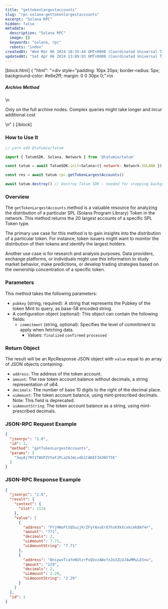 ```yaml
---
title: "gettokenlargestaccounts"
slug: "rpc-solana-gettokenlargestaccounts"
excerpt: "Solana RPC"
hidden: false
metadata: 
  description: "Solana RPC"
  image: []
  keywords: "solana, rpc"
  robots: "index"
createdAt: "Wed Mar 06 2024 10:35:44 GMT+0000 (Coordinated Universal Time)"
updatedAt: "Sat Apr 06 2024 13:09:03 GMT+0000 (Coordinated Universal Time)"
---
```

[block:html]
{
  "html": "<div style=\"padding: 10px 20px; border-radius: 5px; background-color: #e6e2ff; margin: 0 0 30px 0;\">\n  <h5>Archive Method</h5>\n  <p>Only on the full archive nodes. Complex queries might take longer and incur additional cost</p>\n</div>"
}
[/block]


### How to Use It



```javascript
// yarn add @tatumio/tatum

import { TatumSDK, Solana, Network } from '@tatumio/tatum'

const tatum = await TatumSDK.init<Solana>({ network: Network.SOLANA })

const res = await tatum.rpc.getTokenLargestAccounts()

await tatum.destroy() // Destroy Tatum SDK - needed for stopping background jobs
```



### Overview

The `getTokenLargestAccounts` method is a valuable resource for analyzing the distribution of a particular SPL (Solana Program Library) Token in the network. This method returns the 20 largest accounts of a specific SPL Token type.

The primary use case for this method is to gain insights into the distribution of a particular token. For instance, token issuers might want to monitor the distribution of their tokens and identify the largest holders.

Another use case is for research and analysis purposes. Data providers, exchange platforms, or individuals might use this information to study market behavior, make predictions, or develop trading strategies based on the ownership concentration of a specific token.

### Parameters

This method takes the following parameters:

- `pubkey` (string, required): A string that represents the Pubkey of the token Mint to query, as base-58 encoded string.
- A configuration object (optional): This object can contain the following fields:
  - `commitment` (string, optional): Specifies the level of commitment to apply when fetching data.
    - Values: `finalized` `confirmed` `processed`

### Return Object

The result will be an RpcResponse JSON object with `value` equal to an array of JSON objects containing:

- `address`: The address of the token account.
- `amount`: The raw token account balance without decimals, a string representation of u64.
- `decimals`: The number of base 10 digits to the right of the decimal place.
- `uiAmount`: The token account balance, using mint-prescribed decimals. Note: This field is deprecated.
- `uiAmountString`: The token account balance as a string, using mint-prescribed decimals.

### JSON-RPC Request Example

```json
{
  "jsonrpc": "2.0", 
  "id": 1,
  "method": "getTokenLargestAccounts",
  "params": [
    "3wyAj7Rt1TWVPZVteFJPLa26JmLvdb1CAKEFZm3NY75E"
  ]
}
```

### JSON-RPC Response Example

```json
{
  "jsonrpc": "2.0",
  "result": {
    "context": {
      "slot": 1114
    },
    "value": [
      {
        "address": "FYjHNoFtSQ5uijKrZFyYAxvEr87hsKXkXcxkcmkBAf4r",
        "amount": "771",
        "decimals": 2,
        "uiAmount": 7.71,
        "uiAmountString": "7.71"
      },
      {
        "address": "BnsywxTcaYeNUtzrPxQUvzAWxfzZe3ZLUJ4wMMuLESnu",
        "amount": "229",
        "decimals": 2,
        "uiAmount": 2.29,
        "uiAmountString": "2.29"
      }
    ]
  },
  "id": 1
}
```
